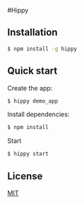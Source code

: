 #Hippy

## Installation

```sh
$ npm install -g hippy
```

## Quick start

Create the app:

```bash
$ hippy demo_app
```

Install dependencies:

```bash
$ npm install
```

Start

```bash
$ hippy start
```

## License
[MIT](LICENSE)

[npm-image]: https://img.shields.io/npm/v/hippy.svg
[npm-url]: https://www.npmjs.com/package/hippy
[downloads-image]: https://img.shields.io/npm/dm/hippy.svg
[download-url]: https://www.npmjs.com/package/hippy


